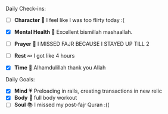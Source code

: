 Daily Check-ins:
- [ ] **Character** :tongue: I feel like I was too flirty today :(
- [x] **Mental Health** :thought_balloon: Excellent bismillah mashaallah.
- [ ] **Prayer** :pray: I MISSED FAJR BECAUSE I STAYED UP TILL 2
- [ ] **Rest** :zzz: I got like 4 hours
- [x] **Time** :iphone: Alhamdulillah thank you Allah



Daily Goals:
- [x] **Mind** :heartpulse: Preloading in rails, creating transactions in new relic
- [x] **Body** :dancer: full body workout
- [ ] **Soul** :books: I missed my post-fajr Quran :((
